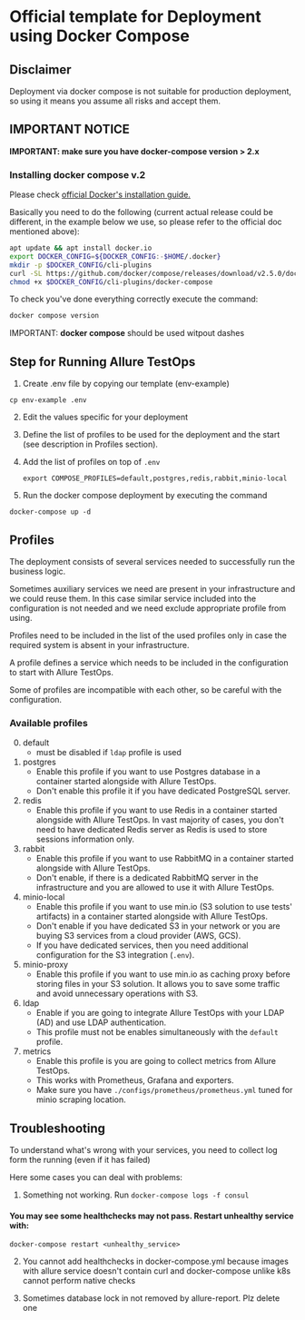 # Official template for Deployment using Docker Compose

## Disclaimer

Deployment via docker compose is not suitable for production deployment, so using it means you assume all risks and accept them.

## IMPORTANT NOTICE

**IMPORTANT: make sure you have docker-compose version > 2.x**

### Installing docker compose v.2

Please check [official Docker's installation guide.](https://docs.docker.com/compose/install/)

Basically you need to do the following (current actual release could be different, in the example below we use, so please refer to the official doc mentioned above):

```bash
apt update && apt install docker.io
export DOCKER_CONFIG=${DOCKER_CONFIG:-$HOME/.docker}
mkdir -p $DOCKER_CONFIG/cli-plugins
curl -SL https://github.com/docker/compose/releases/download/v2.5.0/docker-compose-linux-x86_64 -o $DOCKER_CONFIG/cli-plugins/docker-compose
chmod +x $DOCKER_CONFIG/cli-plugins/docker-compose
```

To check you've done everything correctly execute the command:

```bash
docker compose version
```

IMPORTANT: **docker compose** should be used witрout dashes

## Step for Running Allure TestOps

1. Create .env file by copying our template (env-example)

```shell
cp env-example .env
```

2. Edit the values specific for your deployment
3. Define the list of profiles to be used for the deployment and the start (see description in Profiles section).
4. Add the list of profiles on top of `.env`

    ```shell
    export COMPOSE_PROFILES=default,postgres,redis,rabbit,minio-local
    ```

5. Run the docker compose deployment by executing the command

```shell
docker-compose up -d
```

## Profiles

The deployment consists of several services needed to successfully run the business logic.

Sometimes auxiliary services we need are present in your infrastructure and we could reuse them. In this case similar service included into the configuration is not needed and we need exclude appropriate profile from using.

Profiles need to be included in the list of the used profiles only in case the required system is absent in your infrastructure.

A profile defines a service which needs to be included in the configuration to start with Allure TestOps.

Some of profiles are incompatible with each other, so be careful with the configuration.

### Available profiles

0. default
   - must be disabled if `ldap` profile is used 
1. postgres
   - Enable this profile if you want to use Postgres database in a container started alongside with Allure TestOps.
   - Don't enable this profile it if you have dedicated PostgreSQL server.
2. redis
   - Enable this profile if you want to use Redis in a container started alongside with Allure TestOps. In vast majority of cases, you don't need to have dedicated Redis server as Redis is used to store sessions information only.
3. rabbit
   - Enable this profile if you want to use RabbitMQ in a container started alongside with Allure TestOps.
   - Don't enable, if there is a dedicated RabbitMQ server in the infrastructure and you are allowed to use it with Allure TestOps.
4. minio-local
   - Enable this profile if you want to use min.io (S3 solution to use tests' artifacts) in a container started alongside with Allure TestOps.
   - Don't enable if you have dedicated S3 in your network or you are buying S3 services from a cloud provider (AWS, GCS).
   - If you have dedicated services, then you need additional configuration for the S3 integration (`.env`).
5. minio-proxy
   -  Enable this profile if you want to use min.io as caching proxy before storing files in your S3 solution. It allows you to save some traffic and avoid unnecessary operations with S3.
6. ldap
   - Enable if you are going to integrate Allure TestOps with your LDAP (AD) and use LDAP authentication. 
   - This profile must not be enables simultaneously with the `default` profile.
7. metrics
   - Enable this profile is you are going to collect metrics from Allure TestOps.  
   - This works with Prometheus, Grafana and exporters.
   - Make sure you have `./configs/prometheus/prometheus.yml` tuned for minio scraping location.

## Troubleshooting

To understand what's wrong with your services, you need to collect log form the running (even if it has failed)



Here some cases you can deal with problems:

1. Something not working.
Run ```docker-compose logs -f consul```
#### You may see some healthchecks may not pass. Restart unhealthy service with:
```docker-compose restart <unhealthy_service>```

2. You cannot add healthchecks in docker-compose.yml because images with allure service doesn't contain curl
and docker-compose unlike k8s cannot perform native checks

3. Sometimes database lock in not removed by allure-report. Plz delete one
